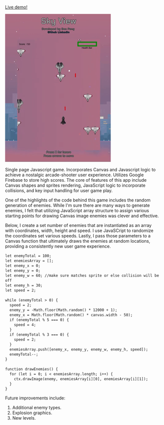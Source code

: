 [Live demo!](https://benpong.com/sky_view)

![alt text](sky_view.gif)

Single page Javascript game. Incorporates Canvas and Javascript logic to achieve a nostalgic arcade-shooter user experience. Utilizes Google Firebase to store high scores. The core of features of this app include Canvas shapes and sprites rendering, JavaScript logic to incorporate collisions, and key input handling for user game play.

One of the highlights of the code behind this game includes the random generation of enemies. While I'm sure there are many ways to generate enemies, I felt that utilizing JavaScript array structure to assign various starting points for drawing Canvas image enemies was clever and effective.

Below, I create a set number of enemies that are instantiated as an array with coordinates, width, height and speed. I use JavaSCript to randomize the coordinates set various speeds. Lastly, I pass those parameters to a Canvas function that ultimately draws the enemies at random locations, providing a consistently new user game experience.

```
let enemyTotal = 100;
let enemiesArray = [];
let enemy_x = 0;
let enemy_y = 0;
let enemy_w = 60; //make sure matches sprite or else collision will be off
let enemy_h = 30;
let speed = 2;

while (enemyTotal > 0) {
  speed = 2;
  enemy_y = -Math.floor(Math.random() * 12000 + 1);
  enemy_x = Math.floor(Math.random() * canvas.width - 50);
  if (enemyTotal % 5 === 0) {
    speed = 4;
  }
  if (enemyTotal % 3 === 0) {
    speed = 2;
  }
  enemiesArray.push([enemy_x, enemy_y, enemy_w, enemy_h, speed]);
  enemyTotal--;
}

function drawEnemies() {
  for (let i = 0; i < enemiesArray.length; i++) {
    ctx.drawImage(enemy, enemiesArray[i][0], enemiesArray[i][1]);
  }
}
```

Future improvements include:

1.  Additional enemy types.
2.  Explosion graphics.
3.  New levels.
